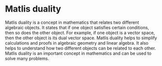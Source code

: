 # Matlis duality

Matlis duality is a concept in mathematics that relates two different algebraic objects. It states that if one object satisfies certain conditions, then so does the other object. For example, if one object is a vector space, then the other object is its dual vector space. Matlis duality helps to simplify calculations and proofs in algebraic geometry and linear algebra. It also helps to understand how two different objects can be related to each other. Matlis duality is an important concept in mathematics and can be used to solve many problems.
